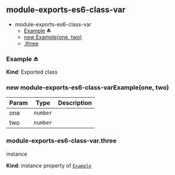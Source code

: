 <a name="module_module-exports-es6-class-var"></a>
## module-exports-es6-class-var
  

* module-exports-es6-class-var
    * [Example](#exp_module_module-exports-es6-class-var--Example) ⏏  
    * [new Example(one, two)](#new_module_module-exports-es6-class-var--Example_new)  
    * [.three](#module_module-exports-es6-class-var--Example.Example+three)   

<a name="exp_module_module-exports-es6-class-var--Example"></a>
### Example ⏏  
**Kind**: Exported class  
<a name="new_module_module-exports-es6-class-var--Example_new"></a>
### new module-exports-es6-class-varExample(one, two)  
  

| Param | Type     | Description |
| ----- | -------- | ----------- |
| one   | `number` |             |
| two   | `number` |             |


<a name="module_module-exports-es6-class-var--Example.Example+three"></a>
### module-exports-es6-class-var.three   
instance

**Kind**: instance property of [`Example`](#exp_module_module-exports-es6-class-var--Example)  
